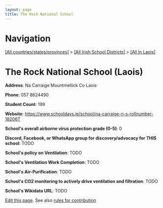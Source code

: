 ```yaml
---
layout: page
title: The Rock National School
---
```

# Navigation

[[All countries/states/provinces]](../../..) > [[All Irish School Districts]](../..) > [[All In Laois]](..)

# The Rock National School (Laois)

**Address**: Na Carraige Mountmellick Co Laois

**Phone**: 057 8624490

**Student Count**: 199

**Website**: <https://www.schooldays.ie/school/na-carraige-n-s-rollnumber-18206T>

**School's overall airborne virus protection grade (0-5)**: 0

**Discord, Facebook, or WhatsApp group for discovery/advocacy for THIS school**: TODO

**School's policy on Ventilation**: TODO

**School's Ventilation Work Completion**: TODO

**School's Air-Purification**: TODO

**School's CO2 monitoring to actively drive ventilation and filtration**: TODO

**School's Wikidata URL**: TODO


[Edit this page](https://github.com/ventilate-schools/Ireland/edit/main/./Laois/The_Rock_National_School.md). See also [rules for contribution](../../../contribution-rules/)
